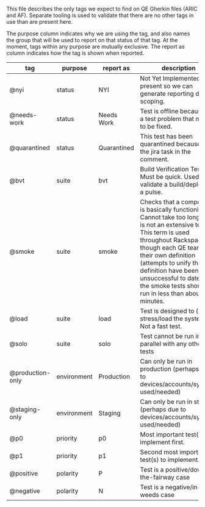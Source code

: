 This file describes the only tags we expect to find on QE Gherkin files (ARIC and AF).
Separate tooling is used to validate that there are no other tags in use than are present here.

The purpose column indicates why we are using the tag, and also names the group that will be
used to report on that status of that tag.  At the moment, tags within any purpose are mutually exclusive.
The report as column indicates how the tag is shown when reported.

tag              | purpose     | report as   | description
---              | ---         | ---         | ---
@nyi             | status      | NYI         | Not Yet Implemented - present so we can generate reporting data on scoping.
@needs-work      | status      | Needs Work  | Test is offline because of a test problem that needs to be fixed.
@quarantined     | status      | Quarantined | This test has been quarantined because of the jira task in the comment.
@bvt             | suite       | bvt         | Build Verification Test - Must be quick. Used to validate a build/deploy has a pulse.
@smoke           | suite       | smoke       | Checks that a component is basically functioning. Cannot take too long, and is not an extensive test. This term is used throughout Rackspace though each QE team has their own definition (attempts to unify that definition have been unsuccessful to date). All the smoke tests should run in less than about 10 minutes.
@load            | suite       | load        | Test is designed to (help) stress/load the system. Not a fast test.
@solo            | suite       | solo        | Test cannot be run in parallel with any other tests
@production-only | environment | Production  | Can only be run in production (perhaps due to devices/accounts/systems used/needed)
@staging-only    | environment | Staging     | Can only be run in staging (perhaps due to devices/accounts/systems used/needed)
@p0              | priority    | p0          | Most important test(s) to implement first.
@p1              | priority    | p1          | Second most important test(s) to implement.
@positive        | polarity    | P           | Test is a positive/down-the-fairway case
@negative        | polarity    | N           | Test is a negative/in-the-weeds case
